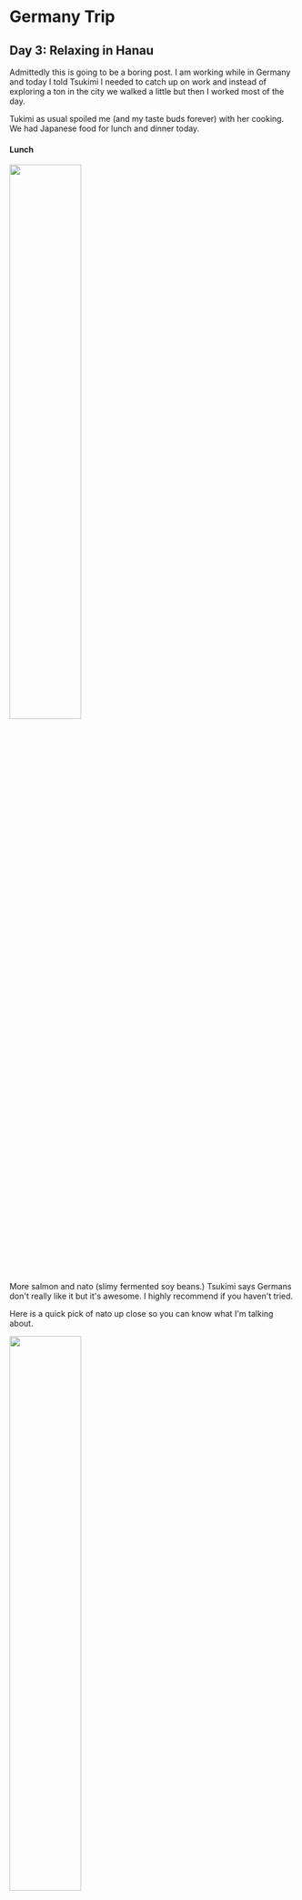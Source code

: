 # Germany Trip
## Day 3: Relaxing in Hanau

Admittedly this is going to be a boring post. I am working while in Germany and today I told Tsukimi I needed to catch up on work and instead of exploring a ton in the city we walked a little but then I worked most of the day. 

Tukimi as usual spoiled me (and my taste buds forever) with her cooking. We had Japanese food for lunch and dinner today.

#### Lunch

<img width=50% src="https://storage.cloud.google.com/vuecli-profile-website/blog_posts/2022/11/04/resized_salmon_mittagessen.jpg">

More salmon and nato (slimy fermented soy beans.) Tsukimi says Germans don't really like it but it's awesome. I highly recommend if you haven't tried. 

Here is a quick pick of nato up close so you can know what I'm talking about.

<img width=50% src="https://storage.cloud.google.com/vuecli-profile-website/blog_posts/2022/11/04/nato.jpg">


#### Dinner

<img width=50% src="https://storage.cloud.google.com/vuecli-profile-website/blog_posts/2022/11/04/resized_salad_dinner1.jpg">

> Beet salad and believe me it was awesome. It had flower oil and some light cheesy pieces to make it delectable. So healty considering all the German sausage I'll be eating.

#### Desert

<img width=50% src="https://storage.cloud.google.com/vuecli-profile-website/blog_posts/2022/11/04/resized_moochi.jpg">

> Japanese Moochi. Pretty awesome and sweet. A nice finish with a little tea.


Tsukimi, Ich liebe dich und danke, dass du mir all die mütterliche Liebe gegeben hast, die man sich wünschen kann.

#### Bonus

When I can I will share about random culture things like window types and construction to this little cute number. It's a chip clip lol. However I loved it and it was typical of german things which are made with great quality and compact.

<img width=50% src="https://storage.cloud.google.com/vuecli-profile-website/blog_posts/2022/11/04/resized_chipclip1.jpg">

<hr>

<img width=50% src="https://storage.cloud.google.com/vuecli-profile-website/blog_posts/2022/11/04/resized_chipclip2.jpg">


PS: There is like a decent chance it's Japanese, but I don't remember...I will ask Tsukimi to be sure. ;)
